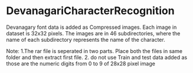 # DevanagariCharacterRecognition

Devanagary font data is added as Compressed images. Each image in dataset is 32x32 pixels. The images are in 46 subdirectories, where the name of each subdirectory represents the name of the character.


Note: 
1.The rar file is seperated in two parts. Place both the files in same folder and then extract first file. 
2. do not use Train and test data added as those are the numeric digits from 0 to 9 of 28x28 pixel image

